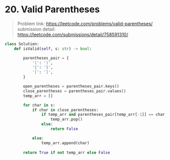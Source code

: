 # 20. Valid Parentheses

> Problem link: https://leetcode.com/problems/valid-parentheses/  
> submission detail: https://leetcode.com/submissions/detail/758591310/  

```py
class Solution:
    def isValid(self, s: str) -> bool:

        parentheses_pair = {
            '(': ')',
            '{': '}',
            '[': ']',
        }

        open_parentheses = parentheses_pair.keys()
        close_parentheses = parentheses_pair.values()
        temp_arr = []

        for char in s:
            if char in close_parentheses:
                if temp_arr and parentheses_pair[temp_arr[-1]] == char:
                    temp_arr.pop()
                else:
                    return False

            else:
                temp_arr.append(char)
            
        return True if not temp_arr else False
```